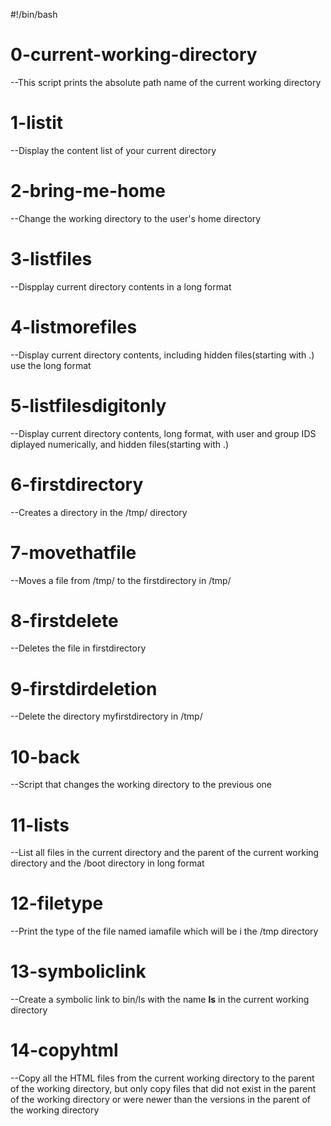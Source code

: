 #!/bin/bash

# 0-current-working-directory

--This script prints the absolute path name of the current working directory

# 1-listit

--Display the content list of your current directory

# 2-bring-me-home

--Change the working directory to the user's home directory

# 3-listfiles

--Dispplay current directory contents in a long format

# 4-listmorefiles

--Display current directory contents, including hidden files(starting with .) use the long format

# 5-listfilesdigitonly

--Display current directory contents, long format, with user and group IDS diplayed numerically, and hidden files(starting with .)

# 6-firstdirectory

--Creates a directory in the /tmp/ directory

# 7-movethatfile

--Moves a file from /tmp/ to the firstdirectory in /tmp/

# 8-firstdelete

--Deletes the file in firstdirectory

# 9-firstdirdeletion

--Delete the directory myfirstdirectory in /tmp/

# 10-back

--Script that changes the working directory to the previous one

# 11-lists

--List all files in the current directory and the parent of the current working directory and the /boot directory in long format

# 12-filetype

--Print the type of the file named iamafile which will be i the /tmp directory

# 13-symboliclink

--Create a symbolic link to bin/ls with the name __ls__ in the current working directory

# 14-copyhtml

--Copy all the HTML files from the current working directory to the parent of the working directory, but only copy files that did not exist in the parent of the working directory or were newer than the versions in the parent of the working directory
